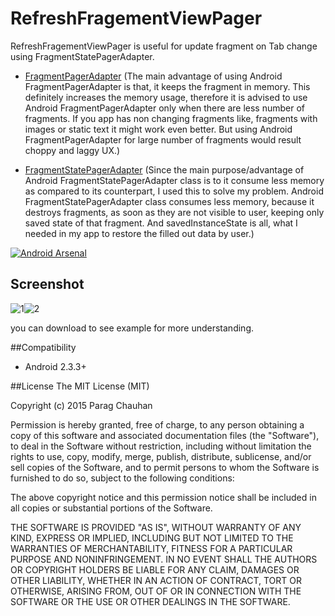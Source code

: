 # RefreshFragementViewPager


RefreshFragementViewPager is useful for update fragment on Tab change using FragmentStatePagerAdapter.

 - [FragmentPagerAdapter][1] (The main advantage of using Android FragmentPagerAdapter is that, it keeps the fragment in memory. This definitely increases the memory usage, therefore it is advised to use Android FragmentPagerAdapter only when there are less number of fragments. If you app has non changing fragments like, fragments with images or static text it might work even better. But using Android FragmentPagerAdapter for large number of fragments would result choppy and laggy UX.)
 
 - [FragmentStatePagerAdapter][2]  (Since the main purpose/advantage of Android FragmentStatePagerAdapter class is to it consume less memory as compared to its counterpart, I used this to solve my problem. Android FragmentStatePagerAdapter class consumes less memory, because it destroys fragments, as soon as they are not visible to user, keeping only saved state of that fragment. And savedInstanceState is all, what I needed in my app to restore the filled out data by user.)

[![Android Arsenal](https://img.shields.io/badge/Android%20Arsenal-RefreshFragementViewPager-green.svg?style=true)](https://android-arsenal.com/details/3/2723)

## Screenshot

![1](https://raw.githubusercontent.com/pchauhan/RefreshFragementViewPager/master/Screenshots/1.png)![2](https://raw.githubusercontent.com/pchauhan/RefreshFragementViewPager/master/Screenshots/2.png)


you can download to see example  for more understanding.

##Compatibility

 - Android 2.3.3+
 


  [1]: http://developer.android.com/reference/android/support/v4/app/FragmentPagerAdapter.html
  [2]: https://developers.google.com/places/documentation/search
 




##License
The MIT License (MIT)

Copyright (c) 2015 Parag Chauhan

Permission is hereby granted, free of charge, to any person obtaining a copy
of this software and associated documentation files (the "Software"), to deal
in the Software without restriction, including without limitation the rights
to use, copy, modify, merge, publish, distribute, sublicense, and/or sell
copies of the Software, and to permit persons to whom the Software is
furnished to do so, subject to the following conditions:

The above copyright notice and this permission notice shall be included in
all copies or substantial portions of the Software.

THE SOFTWARE IS PROVIDED "AS IS", WITHOUT WARRANTY OF ANY KIND, EXPRESS OR
IMPLIED, INCLUDING BUT NOT LIMITED TO THE WARRANTIES OF MERCHANTABILITY,
FITNESS FOR A PARTICULAR PURPOSE AND NONINFRINGEMENT. IN NO EVENT SHALL THE
AUTHORS OR COPYRIGHT HOLDERS BE LIABLE FOR ANY CLAIM, DAMAGES OR OTHER
LIABILITY, WHETHER IN AN ACTION OF CONTRACT, TORT OR OTHERWISE, ARISING FROM,
OUT OF OR IN CONNECTION WITH THE SOFTWARE OR THE USE OR OTHER DEALINGS IN
THE SOFTWARE.
